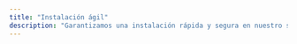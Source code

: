 ```yaml
---
title: "Instalación ágil"
description: "Garantizamos una instalación rápida y segura en nuestro servidor o en su alojamiento. Se instala un entorno de test y un entorno de producción."
---
```

